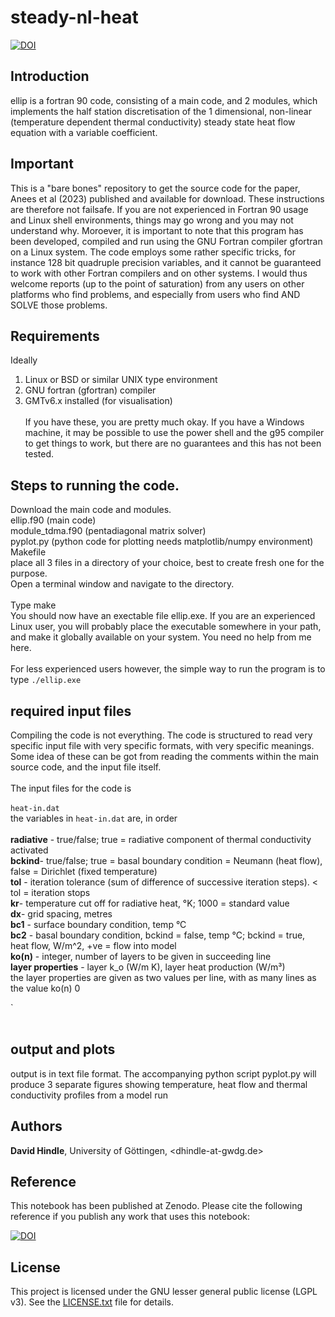 # steady-nl-heat
[![DOI](https://zenodo.org/badge/633796407.svg)](https://zenodo.org/badge/latestdoi/633796407)
## Introduction

ellip is a fortran 90 code, consisting of a main code, and 2 modules, which implements the half station discretisation of the 1 dimensional, non-linear (temperature dependent thermal conductivity) steady state heat flow equation with a variable coefficient. 
 

## Important

This is a "bare bones" repository to get the source code for the paper, Anees et al (2023) published and available for download. These instructions are therefore not failsafe. If you are not experienced in Fortran 90 usage and Linux shell environments, things may go wrong and you may not understand why. Moroever, it is important to note that this program has been developed, compiled and run using the GNU Fortran compiler gfortran on a Linux system. The code employs some rather specific tricks, for instance 128 bit quadruple precision variables, and it cannot be guaranteed to work with other Fortran compilers and on other systems. I would thus welcome reports (up to the point of saturation) from any users on other platforms who find problems, and especially from users who find AND SOLVE those problems.

## Requirements

Ideally <br/>
1) Linux or BSD or similar UNIX type environment <br/>
2) GNU fortran (gfortran) compiler <br/>
3) GMTv6.x installed (for visualisation) <br/><br/>
If you have these, you are pretty much okay. If you have a Windows machine, it may be possible to use the power shell and the g95 compiler to get things to work, but there are no guarantees and this has not been tested.

## Steps to running the code.

Download the main code and modules.<br/>
ellip.f90 (main code)<br/>
module_tdma.f90 (pentadiagonal matrix solver)<br/>
pyplot.py (python code for plotting needs matplotlib/numpy environment)<br/>
Makefile<br/>
place all 3 files in a directory of your choice, best to create fresh one for the purpose.<br/>
Open a terminal window and navigate to the directory.<br/><br/>
Type make<br/>
You should now have an exectable file ellip.exe. If you are an experienced Linux user, you will probably place the executable somewhere in your path, and make it globally available on your system. You need no help from me here.<br/><br/>
For less experienced users however, the simple way to run the program is to type
`./ellip.exe`

## required input files 

Compiling the code is not everything. The code is structured to read very specific input file with very specific formats, with very specific meanings. Some idea of these can be got from reading the comments within the main source code, and the input file itself.<br/><br/>
The input files for the code is<br/><br/>
`heat-in.dat` <br/>
the variables in `heat-in.dat` are, in order<br/><br/>
**radiative** - true/false; true = radiative component of thermal conductivity activated <br/>
**bckind**- true/false; true = basal boundary condition = Neumann (heat flow), false = Dirichlet (fixed temperature) <br/>
**tol** - iteration tolerance (sum of difference of successive iteration steps). < tol = iteration stops <br/>
**kr**- temperature cut off for radiative heat, °K; 1000 = standard value <br/>
**dx**- grid spacing, metres <br/>
**bc1** - surface boundary condition, temp °C <br/>
**bc2** - basal boundary condition, bckind = false, temp °C; bckind = true, heat flow, W/m^2, +ve = flow into model<br/>
**ko(n)** - integer, number of layers to be given in succeeding line<br/>
**layer properties** - layer k_o (W/m K), layer heat production (W/m³)<br/>
the layer properties are given as two values per line, with as many lines as the value ko(n) 0<br/>

`<br/><br/>


## output and plots
output is in text file format. The accompanying python script pyplot.py will produce 3 separate figures showing temperature, heat flow and thermal conductivity profiles from a model run


## Authors
**David Hindle**, University of Göttingen, <dhindle-at-gwdg.de>


## Reference

This notebook has been published at Zenodo. Please cite the following reference if you publish any work that uses this notebook:

[![DOI](https://zenodo.org/badge/633796407.svg)](https://zenodo.org/badge/latestdoi/633796407)


## License
This project is licensed under the GNU lesser general public license (LGPL v3). See the [LICENSE.txt](LICENSE.txt) file for details.


